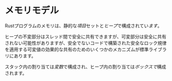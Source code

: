# <!--Memory model--> メモリモデル

<!--A Rust program's memory consists of a static set of *items* and a *heap*.-->
Rustプログラムのメモリは、静的な*項目*セットと*ヒープ*で構成されてい*ます*。
<!--Immutable portions of the heap may be safely shared between threads, mutable portions may not be safely shared, but several mechanisms for effectively-safe sharing of mutable values, built on unsafe code but enforcing a safe locking discipline, exist in the standard library.-->
ヒープの不変部分はスレッド間で安全に共有できますが、可変部分は安全に共有されない可能性がありますが、安全でないコードで構築された安全なロック規律を適用する可変値の効果的な共有のためのいくつかのメカニズムが標準ライブラリにあります。

<!--Allocations in the stack consist of *variables*, and allocations in the heap consist of *boxes*.-->
スタック内の割り当ては*変数*で構成され、ヒープ内の割り当ては*ボックスで*構成されます。

